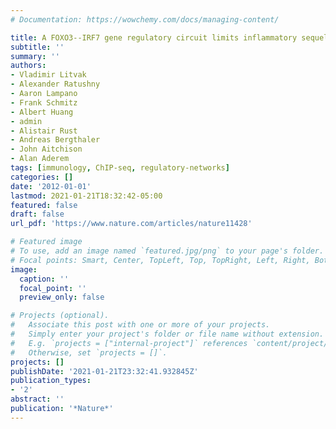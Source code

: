 ```yaml
---
# Documentation: https://wowchemy.com/docs/managing-content/

title: A FOXO3--IRF7 gene regulatory circuit limits inflammatory sequelae of antiviral responses
subtitle: ''
summary: ''
authors:
- Vladimir Litvak
- Alexander Ratushny
- Aaron Lampano
- Frank Schmitz
- Albert Huang
- admin
- Alistair Rust
- Andreas Bergthaler
- John Aitchison
- Alan Aderem
tags: [immunology, ChIP-seq, regulatory-networks]
categories: []
date: '2012-01-01'
lastmod: 2021-01-21T18:32:42-05:00
featured: false
draft: false
url_pdf: 'https://www.nature.com/articles/nature11428'

# Featured image
# To use, add an image named `featured.jpg/png` to your page's folder.
# Focal points: Smart, Center, TopLeft, Top, TopRight, Left, Right, BottomLeft, Bottom, BottomRight.
image:
  caption: ''
  focal_point: ''
  preview_only: false

# Projects (optional).
#   Associate this post with one or more of your projects.
#   Simply enter your project's folder or file name without extension.
#   E.g. `projects = ["internal-project"]` references `content/project/deep-learning/index.md`.
#   Otherwise, set `projects = []`.
projects: []
publishDate: '2021-01-21T23:32:41.932845Z'
publication_types:
- '2'
abstract: ''
publication: '*Nature*'
---
```

